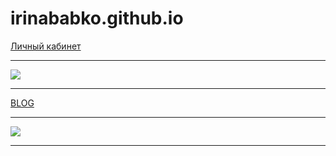 # irinababko.github.io
[Личный кабинет](https://irinababko.github.io/profile.html)
***
![](https://irinababko.github.io/img/cab-1.jpg)
***
[BLOG](https://irinababko.github.io/blog.html)
***
![](https://irinababko.github.io/img/blog-1.jpg)
***
